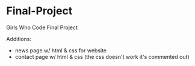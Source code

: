 # Final-Project

Girls Who Code Final Project

Additions: 
- news page w/ html & css for website
- contact page w/ html & css (the css doesn't work it's commented out)

